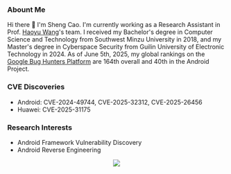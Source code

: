 ### Abount Me
Hi there 👋 I'm Sheng Cao. I'm currently working as a Research Assistant in Prof. [Haoyu Wang](https://howiepku.github.io/publication.html)'s team. I received my Bachelor's degree in Computer Science and Technology from Southwest Minzu University in 2018, and my Master's degree in Cyberspace Security from Guilin University of Electronic Technology in 2024. As of June 5th, 2025, my global rankings on the [Google Bug Hunters Platform](https://bughunters.google.com/profile/99b0946d-59c9-4a32-b05a-3aecffec0522) are 164th overall and 40th in the Android Project.

### CVE Discoveries
- Android: CVE-2024-49744, CVE-2025-32312, CVE-2025-26456
- Huawei: CVE-2025-31175

### Research Interests

- Android Framework Vulnerability Discovery
- Android Reverse Engineering

<div align="center">
<img src="https://github-readme-stats.vercel.app/api?username=cxxsheng&show_icons=true&theme=transparent" />
</div>
